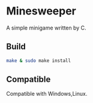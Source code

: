 # Minesweeper
A simple minigame written by C.

## Build
```Bash
make & sudo make install
```

## Compatible
Compatible with Windows,Linux.  
